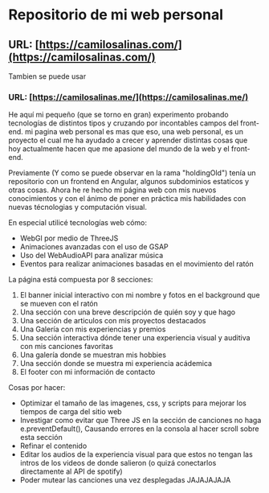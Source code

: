# Repositorio de mi web personal

## URL: [https://camilosalinas.com/](https://camilosalinas.com/)

Tambien se puede usar

### URL: [https://camilosalinas.me/](https://camilosalinas.me/)

He aquí mi pequeño (que se torno en gran) experimento probando tecnologías de distintos tipos y cruzando por incontables campos del front-end. mi pagina web personal es mas que eso, una web personal, es un proyecto el cual me ha ayudado a crecer y aprender distintas cosas que hoy actualmente hacen que me apasione del mundo de la web y el front-end.

Previamente (Y como se puede observar en la rama "holdingOld") tenía un repositorio con un frontend en Angular, algunos subdominios estaticos y otras cosas.
Ahora he re hecho mi página web con mis nuevos conocimientos y con el ánimo de poner en práctica mis habilidades con nuevas técnologias y computación visual.

En especial utilicé tecnologías web cómo:

- WebGl por medio de ThreeJS
- Animaciones avanzadas con el uso de GSAP
- Uso del WebAudioAPI para analizar música
- Eventos para realizar animaciones basadas en el movimiento del ratón

La página está compuesta por 8 secciones:

1. El banner inicial interactivo con mi nombre y fotos en el background que se mueven con el ratón
2. Una sección con una breve descripción de quién soy y que hago
3. Una sección de articulos con mis proyectos destacados
4. Una Galería con mis experiencias y premios
5. Una sección interactiva dónde tener una experiencia visual y auditiva con mis canciones favoritas
6. Una galería donde se muestran mis hobbies
7. Una sección donde se muestra mi experiencia acádemica
8. El footer con mi información de contacto

Cosas por hacer:

- Optimizar el tamaño de las imagenes, css, y scripts para mejorar los tiempos de carga del sitio web
- Investigar como evitar que Three JS en la sección de canciones no haga e.preventDefault(), Causando errores en la consola al hacer scroll sobre esta sección
- Refinar el contenido
- Editar los audios de la experiencia visual para que estos no tengan las intros de los videos de donde salieron (o quizá conectarlos directamente al API de spotify)
- Poder mutear las canciones una vez desplegadas JAJAJAJAJA

